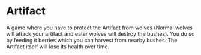 # Artifact
 A game where you have to protect the Artifact from wolves (Normal wolves will attack your artifact and eater wolves will destroy the bushes). You do so by feeding it berries which you can harvest from nearby bushes. The Artifact itself will lose its health over time.
